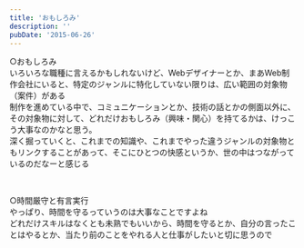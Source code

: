 ```yaml
---
title: 'おもしろみ'
description: ''
pubDate: '2015-06-26'
---
```


<p>○おもしろみ<br>
いろいろな職種に言えるかもしれないけど、Webデザイナーとか、まあWeb制作会社にいると、特定のジャンルに特化していない限りは、広い範囲の対象物（案件）がある<br>
制作を進めている中で、コミュニケーションとか、技術の話とかの側面以外に、その対象物に対して、どれだけおもしろみ（興味・関心）を持てるかは、けっこう大事なのかなと思う。<br>
深く掘っていくと、これまでの知識や、これまでやった違うジャンルの対象物ともリンクすることがあって、そこにひとつの快感というか、世の中はつながっているのだなーと感じる</p>
<p>&nbsp;</p>
<p>○時間厳守と有言実行<br>
やっぱり、時間を守るっていうのは大事なことですよね<br>
どれだけスキルはなくとも未熟でもいいから、時間を守るとか、自分の言ったことはやるとか、当たり前のことをやれる人と仕事がしたいと切に思うので</p>
